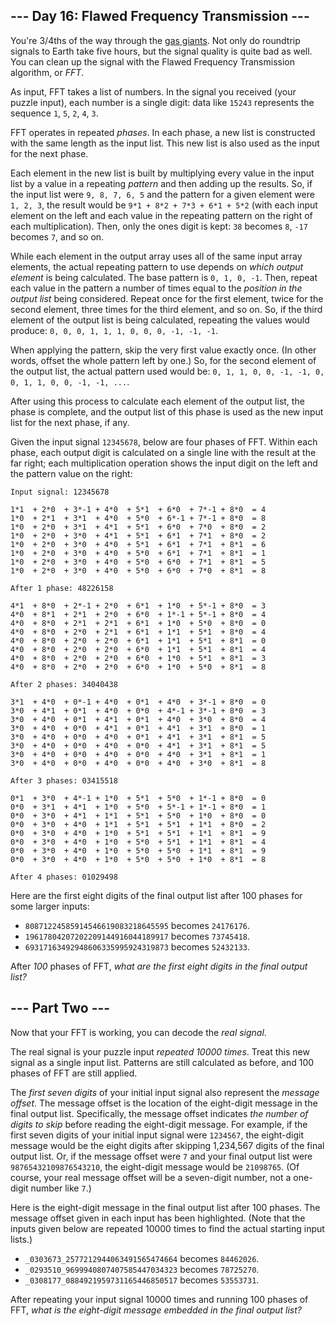 ﻿## --- Day 16: Flawed Frequency Transmission ---

You're 3/4ths of the way through the  [gas giants](https://en.wikipedia.org/wiki/Gas_giant). Not only do roundtrip signals to Earth take  five hours, but the signal quality is quite bad as well. You can clean up the signal with the Flawed Frequency Transmission algorithm, or  _FFT_.

As input, FFT takes a list of numbers. In the signal you received (your puzzle input), each number is a single digit: data like  `15243`  represents the sequence  `1`,  `5`,  `2`,  `4`,  `3`.

FFT operates in repeated  _phases_. In each phase, a new list is constructed with the same length as the input list. This new list is also used as the input for the next phase.

Each element in the new list is built by multiplying every value in the input list by a value in a repeating  _pattern_  and then adding up the results. So, if the input list were  `9, 8, 7, 6, 5`  and the pattern for a given element were  `1, 2, 3`, the result would be  `9*1 + 8*2 + 7*3 + 6*1 + 5*2`  (with each input element on the left and each value in the repeating pattern on the right of each multiplication). Then, only the ones digit is kept:  `38`  becomes  `8`,  `-17`  becomes  `7`, and so on.

While each element in the output array uses all of the same input array elements, the actual repeating pattern to use depends on  _which output element_  is being calculated. The base pattern is  `0, 1, 0, -1`. Then, repeat each value in the pattern a number of times equal to the  _position in the output list_  being considered. Repeat once for the first element, twice for the second element, three times for the third element, and so on. So, if the third element of the output list is being calculated, repeating the values would produce:  `0, 0, 0, 1, 1, 1, 0, 0, 0, -1, -1, -1`.

When applying the pattern, skip the very first value exactly once. (In other words, offset the whole pattern left by one.) So, for the second element of the output list, the actual pattern used would be:  `0, 1, 1, 0, 0, -1, -1, 0, 0, 1, 1, 0, 0, -1, -1, ...`.

After using this process to calculate each element of the output list, the phase is complete, and the output list of this phase is used as the new input list for the next phase, if any.

Given the input signal  `12345678`, below are four phases of FFT. Within each phase, each output digit is calculated on a single line with the result at the far right; each multiplication operation shows the input digit on the left and the pattern value on the right:

```
Input signal: 12345678

1*1  + 2*0  + 3*-1 + 4*0  + 5*1  + 6*0  + 7*-1 + 8*0  = 4
1*0  + 2*1  + 3*1  + 4*0  + 5*0  + 6*-1 + 7*-1 + 8*0  = 8
1*0  + 2*0  + 3*1  + 4*1  + 5*1  + 6*0  + 7*0  + 8*0  = 2
1*0  + 2*0  + 3*0  + 4*1  + 5*1  + 6*1  + 7*1  + 8*0  = 2
1*0  + 2*0  + 3*0  + 4*0  + 5*1  + 6*1  + 7*1  + 8*1  = 6
1*0  + 2*0  + 3*0  + 4*0  + 5*0  + 6*1  + 7*1  + 8*1  = 1
1*0  + 2*0  + 3*0  + 4*0  + 5*0  + 6*0  + 7*1  + 8*1  = 5
1*0  + 2*0  + 3*0  + 4*0  + 5*0  + 6*0  + 7*0  + 8*1  = 8

After 1 phase: 48226158

4*1  + 8*0  + 2*-1 + 2*0  + 6*1  + 1*0  + 5*-1 + 8*0  = 3
4*0  + 8*1  + 2*1  + 2*0  + 6*0  + 1*-1 + 5*-1 + 8*0  = 4
4*0  + 8*0  + 2*1  + 2*1  + 6*1  + 1*0  + 5*0  + 8*0  = 0
4*0  + 8*0  + 2*0  + 2*1  + 6*1  + 1*1  + 5*1  + 8*0  = 4
4*0  + 8*0  + 2*0  + 2*0  + 6*1  + 1*1  + 5*1  + 8*1  = 0
4*0  + 8*0  + 2*0  + 2*0  + 6*0  + 1*1  + 5*1  + 8*1  = 4
4*0  + 8*0  + 2*0  + 2*0  + 6*0  + 1*0  + 5*1  + 8*1  = 3
4*0  + 8*0  + 2*0  + 2*0  + 6*0  + 1*0  + 5*0  + 8*1  = 8

After 2 phases: 34040438

3*1  + 4*0  + 0*-1 + 4*0  + 0*1  + 4*0  + 3*-1 + 8*0  = 0
3*0  + 4*1  + 0*1  + 4*0  + 0*0  + 4*-1 + 3*-1 + 8*0  = 3
3*0  + 4*0  + 0*1  + 4*1  + 0*1  + 4*0  + 3*0  + 8*0  = 4
3*0  + 4*0  + 0*0  + 4*1  + 0*1  + 4*1  + 3*1  + 8*0  = 1
3*0  + 4*0  + 0*0  + 4*0  + 0*1  + 4*1  + 3*1  + 8*1  = 5
3*0  + 4*0  + 0*0  + 4*0  + 0*0  + 4*1  + 3*1  + 8*1  = 5
3*0  + 4*0  + 0*0  + 4*0  + 0*0  + 4*0  + 3*1  + 8*1  = 1
3*0  + 4*0  + 0*0  + 4*0  + 0*0  + 4*0  + 3*0  + 8*1  = 8

After 3 phases: 03415518

0*1  + 3*0  + 4*-1 + 1*0  + 5*1  + 5*0  + 1*-1 + 8*0  = 0
0*0  + 3*1  + 4*1  + 1*0  + 5*0  + 5*-1 + 1*-1 + 8*0  = 1
0*0  + 3*0  + 4*1  + 1*1  + 5*1  + 5*0  + 1*0  + 8*0  = 0
0*0  + 3*0  + 4*0  + 1*1  + 5*1  + 5*1  + 1*1  + 8*0  = 2
0*0  + 3*0  + 4*0  + 1*0  + 5*1  + 5*1  + 1*1  + 8*1  = 9
0*0  + 3*0  + 4*0  + 1*0  + 5*0  + 5*1  + 1*1  + 8*1  = 4
0*0  + 3*0  + 4*0  + 1*0  + 5*0  + 5*0  + 1*1  + 8*1  = 9
0*0  + 3*0  + 4*0  + 1*0  + 5*0  + 5*0  + 1*0  + 8*1  = 8

After 4 phases: 01029498

```

Here are the first eight digits of the final output list after 100 phases for some larger inputs:

-   `80871224585914546619083218645595`  becomes  `24176176`.
-   `19617804207202209144916044189917`  becomes  `73745418`.
-   `69317163492948606335995924319873`  becomes  `52432133`.

After  _100_  phases of FFT,  _what are the first eight digits in the final output list?_

## --- Part Two ---

Now that your FFT is working, you can decode the  _real signal_.

The real signal is your puzzle input  _repeated 10000 times_. Treat this new signal as a single input list. Patterns are still calculated as before, and 100 phases of FFT are still applied.

The  _first seven digits_  of your initial input signal also represent the  _message offset_. The message offset is the location of the eight-digit message in the final output list. Specifically, the message offset indicates  _the number of digits to skip_  before reading the eight-digit message. For example, if the first seven digits of your initial input signal were  `1234567`, the eight-digit message would be the eight digits after skipping 1,234,567 digits of the final output list. Or, if the message offset were  `7`  and your final output list were  `98765432109876543210`, the eight-digit message would be  `21098765`. (Of course, your real message offset will be a seven-digit number, not a one-digit number like  `7`.)

Here is the eight-digit message in the final output list after 100 phases. The message offset given in each input has been highlighted. (Note that the inputs given below are repeated 10000 times to find the actual starting input lists.)

-   `_0303673_2577212944063491565474664`  becomes  `84462026`.
-   `_0293510_9699940807407585447034323`  becomes  `78725270`.
-   `_0308177_0884921959731165446850517`  becomes  `53553731`.

After repeating your input signal 10000 times and running 100 phases of FFT,  _what is the eight-digit message embedded in the final output list?_